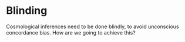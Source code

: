 # Blinding
Cosmological inferences need to be done blindly, to avoid unconscious concordance bias. How are we going to achieve this?
